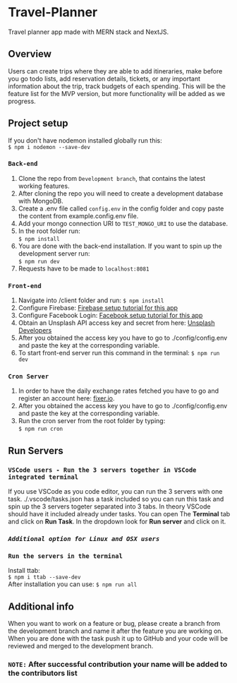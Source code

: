 # Travel-Planner

Travel planner app made with MERN stack and NextJS.

## Overview
Users can create trips where they are able to add itineraries, make before you go todo lists, add reservation details, tickets, or any important information about the trip, track budgets of each spending. This will be the feature list for the MVP version, but more functionality will be added as we progress.

## Project setup 
If you don't have nodemon installed globally run this:  
```$ npm i nodemon --save-dev```

### ```Back-end```
 1. Clone the repo from ```Development branch```, that contains the latest working features.
 2. After cloning the repo you will need to create a development database with MongoDB.
 3. Create a .env file called ```config.env``` in the config folder and copy paste the content from example.config.env file. 
 4.  Add your mongo connection URI to ```TEST_MONGO_URI``` to use the database.
 5. In the root folder run:   
 ```$ npm install```
 6. You are done with the back-end installation. If you want to spin up the development server run:  
 ```$ npm run dev```
 7. Requests have to be made to ```localhost:8081```
 
 ### ```Front-end```
 1. Navigate into /client folder and run:
 ```$ npm install```
 2. Configure Firebase: [Firebase setup tutorial for this app](https://drive.google.com/file/d/1eLFITZLESiqVO3egpwlbJLJ3Rm5SWlb-/view?usp=sharing)
 3. Configure Facebook Login: [Facebook setup tutorial for this app](https://drive.google.com/file/d/1ZCldNsQVdgx5j7zMtvjZNs7CIDwRxCeh/view?usp=sharing)
 4. Obtain an Unsplash API access key and secret from here: [Unsplash Developers](https://unsplash.com/developers)
 5. After you obtained the access key you have to go to ./config/config.env and paste the key at the corresponding variable.
 4. To start front-end server run this command in the terminal:
 ```$ npm run dev```

 ### ```Cron Server```
 1. In order to have the daily exchange rates fetched you have to go and register an account here: [fixer.io](https://fixer.io/).
 2. After you obtained the access key you have to go to ./config/config.env and paste the key at the corresponding variable.
 3. Run the cron server from the root folder by typing:  
 ```$ npm run cron```

 ## Run Servers

 ### ```VSCode users - Run the 3 servers together in VSCode integrated terminal```
 If you use VSCode as you code editor, you can run the 3 servers with one task. 
 ./.vscode/tasks.json has a task included so you can run this task and spin up the 3 servers togeter separated into 3 tabs. In theory VSCode should have it included already under tasks. You can open The __Terminal__ tab and click on __Run Task__. In the dropdown look for __Run server__ and click on it.

### ___```Additional option for Linux and OSX users```___
 ### ```Run the servers in the terminal```
Install ttab:   
```$ npm i ttab --save-dev```  
After installation you can use: 
 ```$ npm run all```

 ## Additional info
 When you want to work on a feature or bug, please create a branch from the development branch and name it after the feature you are working on.
 When you are done with the task push it up to GitHub and your code will be reviewed and merged to the development branch.
 ### ```NOTE:``` After successful contribution your name will be added to the contributors list

